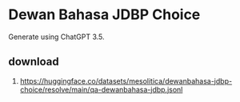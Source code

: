 # Dewan Bahasa JDBP Choice

Generate using ChatGPT 3.5.

## download

1. https://huggingface.co/datasets/mesolitica/dewanbahasa-jdbp-choice/resolve/main/qa-dewanbahasa-jdbp.jsonl
